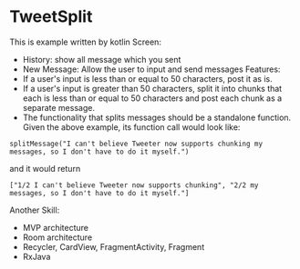 # TweetSplit
This is example written by kotlin
Screen:
   - History: show all message which you sent
   - New Message: Allow the user to input and send messages
Features:
   - If a user's input is less than or equal to 50 characters, post it as is.
   - If a user's input is greater than 50 characters, split it into chunks that each is less than or equal to 50 characters and post each chunk as a separate message.
   - The functionality that splits messages should be a standalone function. Given the above example, its function call would look like:
```
splitMessage("I can't believe Tweeter now supports chunking my messages, so I don't have to do it myself.")
```
and it would return
```
["1/2 I can't believe Tweeter now supports chunking", "2/2 my messages, so I don't have to do it myself."]
```

Another Skill:
   - MVP architecture
   - Room architecture
   - Recycler, CardView, FragmentActivity, Fragment
   - RxJava
